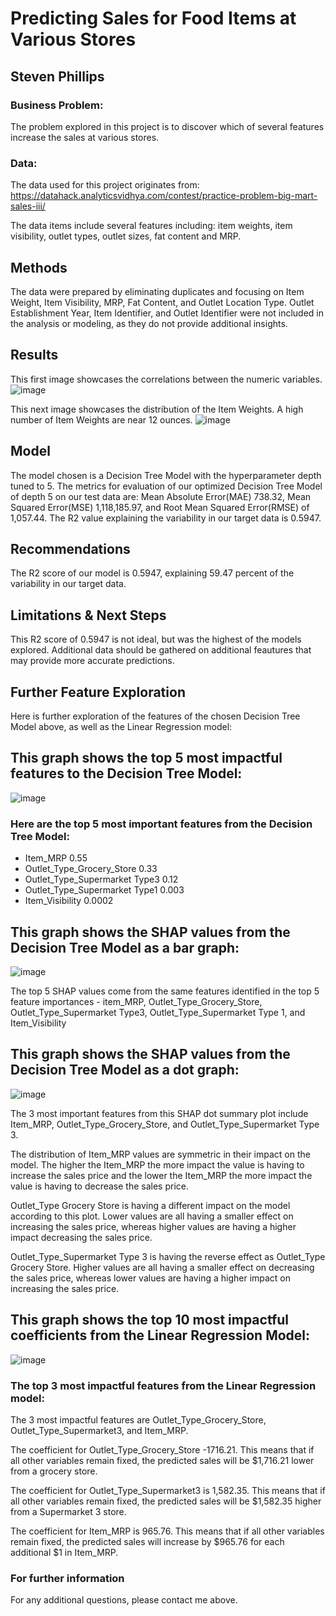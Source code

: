 # Predicting Sales for Food Items at Various Stores
## Steven Phillips
### Business Problem:
The problem explored in this project is to discover which of several features increase the sales at various stores.
### Data:
The data used for this project originates from:
https://datahack.analyticsvidhya.com/contest/practice-problem-big-mart-sales-iii/

The data items include several features including: item weights, item visibility, outlet types, outlet sizes, fat content and MRP.
## Methods
The data were prepared by eliminating duplicates and focusing on Item Weight, Item Visibility, MRP, Fat Content, and Outlet Location Type.  Outlet Establishment Year, Item Identifier, and Outlet Identifier were not included in the analysis or modeling, as they do not provide additional insights.
## Results 
This first image showcases the correlations between the numeric variables.
![image](https://user-images.githubusercontent.com/113748627/197235260-0b79b8f4-9f22-402d-9a50-14910e556440.png)

This next image showcases the distribution of the Item Weights. A high number of Item Weights are near 12 ounces.
![image](https://user-images.githubusercontent.com/113748627/197235403-b45cc51e-cf7c-4977-bdf5-857b5d29df2d.png)

## Model
The model chosen is a Decision Tree Model with the hyperparameter depth tuned to 5.
The metrics for evaluation of our optimized Decision Tree Model of depth 5 on our test data are: Mean Absolute Error(MAE) 738.32, Mean Squared Error(MSE) 1,118,185.97, and Root Mean Squared Error(RMSE) of 1,057.44. The R2 value explaining the variability in our target data is 0.5947.
## Recommendations
The R2 score of our model is 0.5947, explaining 59.47 percent of the variability in our target data.
## Limitations & Next Steps
This R2 score of 0.5947 is not ideal, but was the highest of the models explored.  Additional data should be gathered on additional feautures that may provide more accurate predictions.

## Further Feature Exploration

Here is further exploration of the features of the chosen Decision Tree Model above, as well as the Linear Regression model:

## This graph shows the top 5 most impactful features to the Decision Tree Model:

![image](https://user-images.githubusercontent.com/113748627/214692068-a4f9d474-3a65-4514-b4b6-428e1b9a0ef1.png)

### Here are the top 5 most important features from the Decision Tree Model:

- Item_MRP 0.55
- Outlet_Type_Grocery_Store 0.33
- Outlet_Type_Supermarket Type3 0.12
- Outlet_Type_Supermarket Type1 0.003
- Item_Visibility 0.0002

## This graph shows the SHAP values from the Decision Tree Model as a bar graph:

![image](https://github.com/stp511/sales_prediction1/blob/main/Data/summary_plot_bar.png)

The top 5 SHAP values come from the same features identified in the top 5 feature importances - item_MRP, Outlet_Type_Grocery_Store, Outlet_Type_Supermarket Type3, Outlet_Type_Supermarket Type 1, and Item_Visibility

## This graph shows the SHAP values from the Decision Tree Model as a dot graph:

![image](https://github.com/stp511/sales_prediction1/blob/main/Data/summary_plot_dot.png)

The 3 most important features from this SHAP dot summary plot include Item_MRP, Outlet_Type_Grocery_Store, and Outlet_Type_Supermarket Type 3.

The distribution of Item_MRP values are symmetric in their impact on the model. The higher the Item_MRP the more impact the value is having to increase the sales price and the lower the Item_MRP the more impact the value is having to decrease the sales price.

Outlet_Type Grocery Store is having a different impact on the model according to this plot. Lower values are all having a smaller effect on increasing the sales price, whereas higher values are having a higher impact decreasing the sales price.

Outlet_Type_Supermarket Type 3 is having the reverse effect as Outlet_Type Grocery Store. Higher values are all having a smaller effect on decreasing the sales price, whereas lower values are having a higher impact on increasing the sales price.


## This graph shows the top 10 most impactful coefficients from the Linear Regression Model:

![image](https://user-images.githubusercontent.com/113748627/214691940-7f75fd8b-9174-4df2-913d-d1cd385692dd.png)

### The top 3 most impactful features from the Linear Regression model:

The 3 most impactful features are Outlet_Type_Grocery_Store, Outlet_Type_Supermarket3, and Item_MRP.

The coefficient for Outlet_Type_Grocery_Store -1716.21.  This means that if all other variables remain fixed, the predicted sales will be $1,716.21 lower from a grocery store.

The coefficient for Outlet_Type_Supermarket3 is 1,582.35. This means that if all other variables remain fixed, the predicted sales will be $1,582.35 higher from a Supermarket 3 store.

The coefficient for Item_MRP is 965.76.  This means that if all other variables remain fixed, the predicted sales will increase by $965.76 for each additional $1 in Item_MRP. 

### For further information
For any additional questions, please contact me above.
